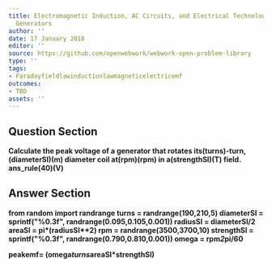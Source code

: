 ```yaml
---
title: Electromagnetic Induction, AC Circuits, and Electrical Technologies - Electric
  Generators
author: ''
date: 17 January 2018
editor: ''
source: https://github.com/openwebwork/webwork-open-problem-library
type: ''
tags:
- Faradayfieldlawinductionlawmagneticelectricemf
outcomes:
- TBD
assets: ''
---
```


## Question Section 

<b>
Calculate the peak voltage of a generator that rotates its(turns)-turn,(diameterSI)(m) diameter coil at(rpm)(rpm) in a(strengthSI)(T) field.
ans_rule(40)(V)


## Answer Section

from random import randrange
turns = randrange(190,210,5)
diameterSI = sprintf("%0.3f", randrange(0.095,0.105,0.001))
radiusSI = diameterSI/2
areaSI = pi*(radiusSI**2)
rpm = randrange(3500,3700,10)
strengthSI = sprintf("%0.3f", randrange(0.790,0.810,0.001))
omega = rpm*2*pi/60

peakemf= (omega*turns*areaSI*strengthSI)